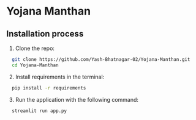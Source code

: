 # Yojana Manthan



## Installation process

1. Clone the repo:
```bash
  git clone https://github.com/Yash-Bhatnagar-02/Yojana-Manthan.git
  cd Yojana-Manthan

```

2. Install requirements in the terminal:
```bash
  pip install -r requirements
```

3. Run the application with the following command:
```bash
  streamlit run app.py
```
